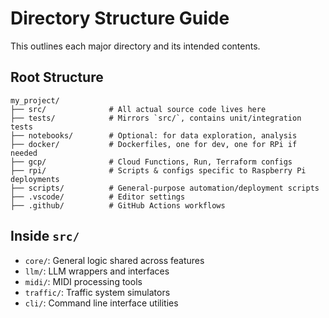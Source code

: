 # Directory Structure Guide

This outlines each major directory and its intended contents.

## Root Structure

```
my_project/
├── src/              # All actual source code lives here
├── tests/            # Mirrors `src/`, contains unit/integration tests
├── notebooks/        # Optional: for data exploration, analysis
├── docker/           # Dockerfiles, one for dev, one for RPi if needed
├── gcp/              # Cloud Functions, Run, Terraform configs
├── rpi/              # Scripts & configs specific to Raspberry Pi deployments
├── scripts/          # General-purpose automation/deployment scripts
├── .vscode/          # Editor settings
├── .github/          # GitHub Actions workflows
```

## Inside `src/`

- `core/`: General logic shared across features
- `llm/`: LLM wrappers and interfaces
- `midi/`: MIDI processing tools
- `traffic/`: Traffic system simulators
- `cli/`: Command line interface utilities
